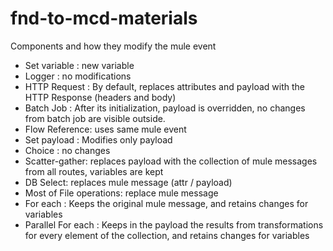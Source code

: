 # fnd-to-mcd-materials

Components and how they modify the mule event

- Set variable : new variable
- Logger : no modifications
- HTTP Request : By default, replaces attributes and payload with the HTTP Response (headers and body)
- Batch Job : After its initialization, payload is overridden, no changes from batch job are visible outside.
- Flow Reference: uses same mule event
- Set payload : Modifies only payload
- Choice : no changes
- Scatter-gather: replaces payload with the collection of mule messages from all routes, variables are kept
- DB Select: replaces mule message (attr / payload)
- Most of File operations: replace mule message
- For each : Keeps the original mule message, and retains changes for variables
- Parallel For each : Keeps in the payload the results from transformations for every element of the collection, and retains changes for variables
